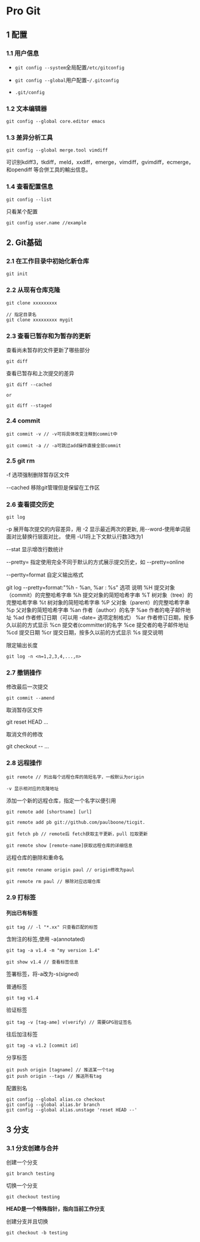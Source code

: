 # Pro Git

## 1 配置

### 1.1 用户信息

* `git config --system`全局配置`/etc/gitconfig`

* `git config --global`用户配置`~/.gitconfig`
* `.git/config`

### 1.2 文本编辑器

```shell
git config --global core.editor emacs
```

### 1.3 差异分析工具

```shell
git config --global merge.tool vimdiff
```

可识别kdiff3，tkdiff，meld，xxdiff，emerge，vimdiff，gvimdiff，ecmerge，和opendiff 等合併工具的輸出信息。

### 1.4 查看配置信息

```shell
git config --list
```

只看某个配置

```shell
git config user.name //example
```

## 2. Git基础

### 2.1 在工作目录中初始化新仓库

```shell
git init
```

### 2.2 从现有仓库克隆

```shell
git clone xxxxxxxxx

// 指定目录名
git clone xxxxxxxxx mygit
```

### 2.3 查看已暂存和为暂存的更新

查看尚未暂存的文件更新了哪些部分
```shell
git diff
```

查看已暂存和上次提交的差异
```shell
git diff --cached

or

git diff --staged

```

### 2.4 commit

```shell
git commit -v // -v可将具体改变注释到commit中
```

```shell
git commit -a // -a可跳过add操作直接全部commit
```

### 2.5 git rm

-f 选项强制删除暂存区文件

--cached 移除git管理但是保留在工作区

### 2.6 查看提交历史

```shell
git log
```

-p 展开每次提交的内容差异，用 -2 显示最近两次的更新, 用--word-使用单词层面对比替换行层面对比，
使用 -U1将上下文默认行数3改为1

--stat 显示增改行数统计

--pretty= 指定使用完全不同于默认的方式展示提交历史，如 --pretty=online

--pertty=format 自定义输出格式

git log --pretty=format:"%h - %an, %ar : %s"
选项	说明
%H	提交对象（commit）的完整哈希字串
%h	提交对象的简短哈希字串
%T	树对象（tree）的完整哈希字串
%t	树对象的简短哈希字串
%P	父对象（parent）的完整哈希字串
%p	父对象的简短哈希字串
%an	作者（author）的名字
%ae	作者的电子邮件地址
%ad	作者修订日期（可以用 -date= 选项定制格式）
%ar	作者修订日期，按多久以前的方式显示
%cn	提交者(committer)的名字
%ce	提交者的电子邮件地址
%cd	提交日期
%cr	提交日期，按多久以前的方式显示
%s	提交说明

限定输出长度

```shell
git log -n <n=1,2,3,4,...,n>
```

### 2.7 撤销操作

修改最后一次提交

```shell
git commit --amend
```

取消暂存区文件

git reset HEAD <file>...

取消文件的修改

git checkout -- <file>...

### 2.8 远程操作

```shell
git remote // 列出每个远程仓库的简短名字，一般默认为origin

-v 显示相对应的克隆地址
```

添加一个新的远程仓库，指定一个名字以便引用
```shell
git remote add [shortname] [url]

git remote add pb git://github.com/paulboone/ticgit.

git fetch pb // remote后 fetch获取主干更新，pull 拉取更新

git remote show [remote-name]获取远程仓库的详细信息
```

远程仓库的删除和重命名
```shell
git remote rename origin paul // origin修改为paul 
```

```shell
git remote rm paul // 移除对应远端仓库
```

### 2.9 打标签

#### 列出已有标签
```shell
git tag // -l "*.xx" 只查看匹配的标签
```

含附注的标签,使用 -a(annotated)
```shell
git tag -a v1.4 -m "my version 1.4"

git show v1.4 // 查看标签信息
```

签署标签，将-a改为-s(signed)

普通标签
```shell
git tag v1.4
```

验证标签
```shell
git tag -v [tag-ame] v(verify) // 需要GPG验证签名
```

往后加注标签
```shell
git tag -a v1.2 [commit id]
```

分享标签
```shell
git push origin [tagname] // 推送某一个tag
git push origin --tags // 推送所有tag
```

配置别名
```shell
git config --global alias.co checkout
git config --global alias.br branch
git config --global alias.unstage 'reset HEAD --'
```

## 3 分支

### 3.1 分支创建与合并

创建一个分支
```shell
git branch testing
```

切换一个分支
```shell
git checkout testing
```

**HEAD是一个特殊指针，指向当前工作分支**

创建分支并且切换
```shell
git checkout -b testing
```

